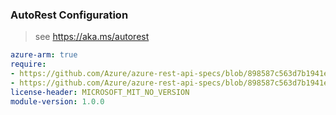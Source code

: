 ### AutoRest Configuration

> see https://aka.ms/autorest

``` yaml
azure-arm: true
require:
- https://github.com/Azure/azure-rest-api-specs/blob/898587c563d7b1941e1a10779ea7b122dce8ad6f/specification/networkfunction/resource-manager/readme.md
- https://github.com/Azure/azure-rest-api-specs/blob/898587c563d7b1941e1a10779ea7b122dce8ad6f/specification/networkfunction/resource-manager/readme.go.md
license-header: MICROSOFT_MIT_NO_VERSION
module-version: 1.0.0

```